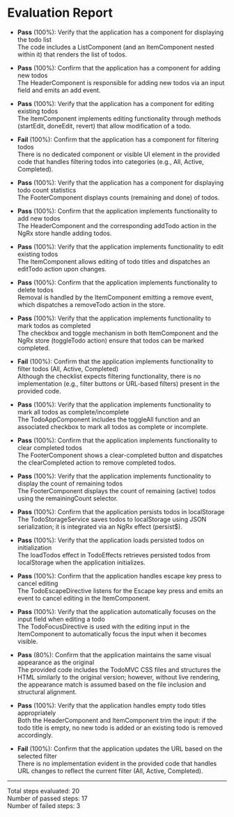 # Evaluation Report

- **Pass** (100%): Verify that the application has a component for displaying the todo list  
  The code includes a ListComponent (and an ItemComponent nested within it) that renders the list of todos.

- **Pass** (100%): Confirm that the application has a component for adding new todos  
  The HeaderComponent is responsible for adding new todos via an input field and emits an add event.

- **Pass** (100%): Verify that the application has a component for editing existing todos  
  The ItemComponent implements editing functionality through methods (startEdit, doneEdit, revert) that allow modification of a todo.

- **Fail** (100%): Confirm that the application has a component for filtering todos  
  There is no dedicated component or visible UI element in the provided code that handles filtering todos into categories (e.g., All, Active, Completed).

- **Pass** (100%): Verify that the application has a component for displaying todo count statistics  
  The FooterComponent displays counts (remaining and done) of todos.

- **Pass** (100%): Confirm that the application implements functionality to add new todos  
  The HeaderComponent and the corresponding addTodo action in the NgRx store handle adding todos.

- **Pass** (100%): Verify that the application implements functionality to edit existing todos  
  The ItemComponent allows editing of todo titles and dispatches an editTodo action upon changes.

- **Pass** (100%): Confirm that the application implements functionality to delete todos  
  Removal is handled by the ItemComponent emitting a remove event, which dispatches a removeTodo action in the store.

- **Pass** (100%): Verify that the application implements functionality to mark todos as completed  
  The checkbox and toggle mechanism in both ItemComponent and the NgRx store (toggleTodo action) ensure that todos can be marked completed.

- **Fail** (100%): Confirm that the application implements functionality to filter todos (All, Active, Completed)  
  Although the checklist expects filtering functionality, there is no implementation (e.g., filter buttons or URL-based filters) present in the provided code.

- **Pass** (100%): Verify that the application implements functionality to mark all todos as complete/incomplete  
  The TodoAppComponent includes the toggleAll function and an associated checkbox to mark all todos as complete or incomplete.

- **Pass** (100%): Confirm that the application implements functionality to clear completed todos  
  The FooterComponent shows a clear-completed button and dispatches the clearCompleted action to remove completed todos.

- **Pass** (100%): Verify that the application implements functionality to display the count of remaining todos  
  The FooterComponent displays the count of remaining (active) todos using the remainingCount selector.

- **Pass** (100%): Confirm that the application persists todos in localStorage  
  The TodoStorageService saves todos to localStorage using JSON serialization; it is integrated via an NgRx effect (persist$).

- **Pass** (100%): Verify that the application loads persisted todos on initialization  
  The loadTodos effect in TodoEffects retrieves persisted todos from localStorage when the application initializes.

- **Pass** (100%): Confirm that the application handles escape key press to cancel editing  
  The TodoEscapeDirective listens for the Escape key press and emits an event to cancel editing in the ItemComponent.

- **Pass** (100%): Verify that the application automatically focuses on the input field when editing a todo  
  The TodoFocusDirective is used with the editing input in the ItemComponent to automatically focus the input when it becomes visible.

- **Pass** (80%): Confirm that the application maintains the same visual appearance as the original  
  The provided code includes the TodoMVC CSS files and structures the HTML similarly to the original version; however, without live rendering, the appearance match is assumed based on the file inclusion and structural alignment.

- **Pass** (100%): Verify that the application handles empty todo titles appropriately  
  Both the HeaderComponent and ItemComponent trim the input: if the todo title is empty, no new todo is added or an existing todo is removed accordingly.

- **Fail** (100%): Confirm that the application updates the URL based on the selected filter  
  There is no implementation evident in the provided code that handles URL changes to reflect the current filter (All, Active, Completed).

---

Total steps evaluated: 20  
Number of passed steps: 17  
Number of failed steps: 3